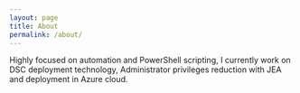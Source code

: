 ```yaml
---
layout: page
title: About
permalink: /about/
---
```


Highly focused on automation and PowerShell scripting, I currently work on DSC deployment technology, Administrator privileges reduction with JEA and deployment in Azure cloud.